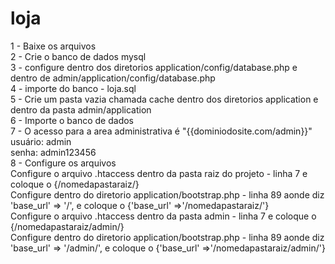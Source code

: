 # loja
1 - Baixe os arquivos<br>
2 - Crie o banco de dados mysql <br>
3 - configure dentro dos diretorios application/config/database.php e dentro de admin/application/config/database.php<br>
4 - importe do banco - loja.sql<br>
5 - Crie um pasta vazia chamada cache dentro dos diretorios application e dentro da pasta admin/application<br>
6 - Importe o banco de dados<br>
7 - O acesso para a area administrativa é "{{dominiodosite.com/admin}}"<br>
usuário: admin<br>
senha: admin123456<br>
8 - Configure os arquivos<br>
Configure o arquivo .htaccess dentro da pasta raiz do projeto - linha 7 e coloque o {/nomedapastaraiz/}<br>
Configure dentro do diretorio application/bootstrap.php - linha 89 aonde diz 'base_url' => '/', e coloque o {'base_url' =>'/nomedapastaraiz/'}<br>
Configure o arquivo .htaccess dentro da pasta admin - linha 7 e coloque o {/nomedapastaraiz/admin/}<br>
Configure dentro do diretorio application/bootstrap.php - linha 89 aonde diz 'base_url' => '/admin/', e coloque o {'base_url' =>'/nomedapastaraiz/admin/'}<br>
